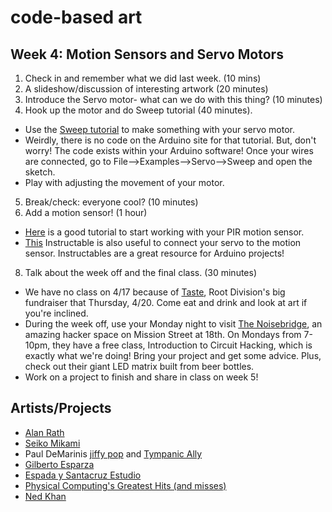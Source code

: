 # code-based art

## Week 4: Motion Sensors and Servo Motors

1. Check in and remember what we did last week. (10 mins)
2. A slideshow/discussion of interesting artwork (20 minutes)
3. Introduce the Servo motor- what can we do with this thing? (10 minutes)
4. Hook up the motor and do Sweep tutorial (40 minutes).
  * Use the [Sweep tutorial](https://www.arduino.cc/en/Tutorial/Sweep) to make something with your servo motor.
  * Weirdly, there is no code on the Arduino site for that tutorial. But, don't worry! The code exists within your Arduino software! Once your wires are connected, go to File-->Examples-->Servo-->Sweep and open the sketch. 
  * Play with adjusting the movement of your motor.  
5. Break/check: everyone cool? (10 minutes)
7. Add a motion sensor! (1 hour)
 * [Here](https://learn.adafruit.com/pir-passive-infrared-proximity-motion-sensor/using-a-pir) is a good tutorial to start working with your PIR motion sensor. 
 * [This](http://www.instructables.com/id/Motion-Activated-Servo/) Instructable is also useful to connect your servo to the motion sensor. Instructables are a great resource for Arduino projects! 
8. Talk about the week off and the final class. (30 minutes)
* We have no class on 4/17 because of [Taste](https://www.rootdivision.org/civicrm/event/register?reset=1&id=916), Root Division's big fundraiser that Thursday, 4/20. Come eat and drink and look at art if you're inclined. 
* During the week off, use your Monday night to visit [The Noisebridge](https://www.noisebridge.net/), an amazing hacker space on Mission Street at 18th. On Mondays from 7-10pm, they have a free class, Introduction to Circuit Hacking, which is exactly what we're doing! Bring your project and get some advice. Plus, check out their giant LED matrix built from beer bottles.
* Work on a project to finish and share in class on week 5!


## Artists/Projects
* [Alan Rath](http://alanrath.org/)
* [Seiko Mikami](http://special.ycam.jp/doc/work/index_en.html)
* Paul DeMarinis [jiffy pop](https://www.youtube.com/watch?v=rNPWAGmPpJA) and [Tympanic Ally](https://www.youtube.com/watch?v=rhG8lSKpyX0)
* [Gilberto Esparza](https://vimeo.com/167715023)
* [Espada y Santacruz Estudio](http://www.espadaysantacruz.com/projects/light-kinetics)
* [Physical Computing's Greatest Hits (and misses)](http://www.tigoe.net/blog/category/physicalcomputing/176/)
* [Ned Khan](http://www.thecjm.org/on-view/currently/negev-wheel-ned-kahn/about)


